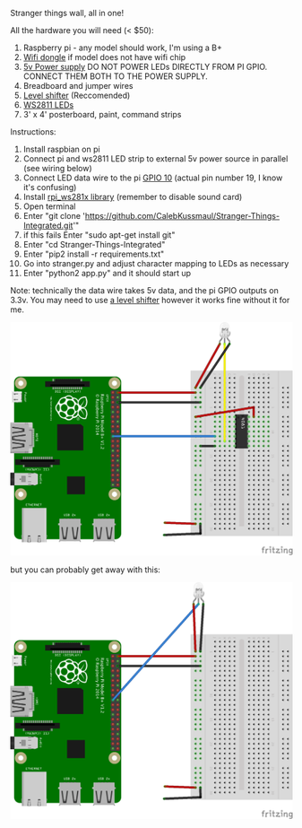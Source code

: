 Stranger things wall, all in one!

All the hardware you will need (< $50):

1. Raspberry pi - any model should work, I'm using a B+
2. [Wifi dongle](https://www.amazon.com/gp/product/B003MTTJOY) if model does not have wifi chip
3. [5v Power supply](https://www.amazon.com/gp/product/B00MHV7576/) DO NOT POWER LEDs DIRECTLY FROM PI GPIO. CONNECT THEM BOTH TO THE POWER SUPPLY.
4. Breadboard and jumper wires 
5. [Level shifter](https://www.amazon.com/gp/product/B00XW2L39K/) (Reccomended)
6. [WS2811 LEDs](https://www.amazon.com/gp/product/B01AG923GI/)
7. 3' x 4' posterboard, paint, command strips

Instructions:

1. Install raspbian on pi
2. Connect pi and ws2811 LED strip to external 5v power source in parallel (see wiring below)
3. Connect LED data wire to the pi [GPIO 10](https://www.raspberrypi-spy.co.uk/wp-content/uploads/2012/06/Raspberry-Pi-GPIO-Layout-Model-B-Plus-rotated-2700x900.png) (actual pin number 19, I know it's confusing)
4. Install [rpi_ws281x library](https://github.com/jgarff/rpi_ws281x) (remember to disable sound card)
5. Open terminal
6. Enter "git clone 'https://github.com/CalebKussmaul/Stranger-Things-Integrated.git'"
7. if this fails Enter "sudo apt-get install git"
8. Enter "cd Stranger-Things-Integrated"
9. Enter "pip2 install -r requirements.txt"
10. Go into stranger.py and adjust character mapping to LEDs as necessary
11. Enter "python2 app.py" and it should start up

Note: technically the data wire takes 5v data, and the pi GPIO outputs on 3.3v. You may need to use [a level shifter](https://www.amazon.com/gp/product/B00XW2L39K/ref=oh_aui_detailpage_o00_s00?ie=UTF8&psc=1) however it works fine without it for me.

![Wiring](wall%20with%20level%20shifter.png)

but you can probably get away with this:

![Wiring](wall%20without%20level%20shifter.png)

